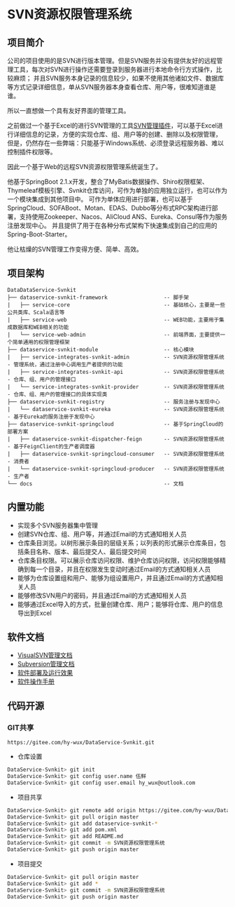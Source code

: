 # SVN资源权限管理系统

## 项目简介
公司的项目使用的是SVN进行版本管理。但是SVN服务并没有提供友好的远程管理工具，每次对SVN进行操作还需要登录到服务器进行本地命令行方式操作，比较麻烦；
并且SVN服务本身记录的信息较少，如果不使用其他诸如文件、数据库等方式记录详细信息，单从SVN服务器本身查看仓库、用户等，很难知道谁是谁。

所以一直想做一个具有友好界面的管理工具。

之前做过一个基于Excel的进行SVN管理的工具[SVN管理插件](https://gitee.com/hy-wux/SVN-Management)，可以基于Excel进行详细信息的记录，方便的实现仓库、组、用户等的创建、删除以及权限管理，
但是，仍然存在一些弊端：只能基于Windows系统、必须登录远程服务器、难以控制插件权限等。

因此一个基于Web的远程SVN资源权限管理系统诞生了。

他基于SpringBoot 2.1.x开发，整合了MyBatis数据操作、Shiro权限框架、Thymeleaf模板引擎、Svnkit仓库访问，可作为单独的应用独立运行，也可以作为一个模块集成到其他项目中。
可作为单体应用进行部署，也可以基于SpringCloud、SOFABoot、Motan、EDAS、Dubbo等分布式RPC架构进行部署，支持使用Zookeeper、Nacos、AliCloud ANS、Eureka、Consul等作为服务注册发现中心。
并且提供了用于在各种分布式架构下快速集成到自己的应用的Spring-Boot-Starter。

他让枯燥的SVN管理工作变得方便、简单、高效。

## 项目架构

```text
DataDataService-Svnkit
├── dataservice-svnkit-framework                  -- 脚手架
|   ├── service-core                              -- 基础核心，主要是一些公共类库、Scala语言等
|   ├── service-web                               -- WEB功能，主要用于集成数据库和WEB相关的功能
|   └── service-web-admin                         -- 前端界面，主要提供一个简单通用的权限管理框架
├── dataservice-svnkit-module                     -- 核心模块
|   ├── service-integrates-svnkit-admin           -- SVN资源权限管理系统 - 管理系统，通过注册中心调用生产者提供的功能
|   ├── service-integrates-svnkit-api             -- SVN资源权限管理系统 - 仓库、组、用户的管理接口
|   └── service-integrates-svnkit-provider        -- SVN资源权限管理系统 - 仓库、组、用户的管理接口的具体实现类
├── dataservice-svnkit-registry                   -- 服务注册与发现中心
|   └── dataservice-svnkit-eureka                 -- SVN资源权限管理系统 - 基于Eureka的服务注册于发现中心
├── dataservice-svnkit-springcloud                -- 基于SpringCloud的部署方案
|   ├── dataservice-svnkit-dispatcher-feign       -- SVN资源权限管理系统 - 基于FeignClient的生产者调度器
|   ├── dataservice-svnkit-springcloud-consumer   -- SVN资源权限管理系统 - 消费者
|   └── dataservice-svnkit-springcloud-producer   -- SVN资源权限管理系统 - 生产者
└── docs                                          -- 文档
```

## 内置功能
* 实现多个SVN服务器集中管理
* 创建SVN仓库、组、用户等，并通过Email的方式通知相关人员
* 仓库条目浏览。以树形展示条目的层级关系；以列表的形式展示仓库条目，包括条目名称、版本、最后提交人、最后提交时间
* 仓库条目权限。可以展示仓库访问权限、维护仓库访问权限，访问权限能够精确到每一个目录，并且在权限发生变动时通过Email的方式通知相关人员
* 能够为仓库设置组和用户、能够为组设置用户，并且通过Email的方式通知相关人员
* 能够修改SVN用户的密码，并且通过Email的方式通知相关人员
* 能够通过Excel导入的方式，批量创建仓库、用户；能够将仓库、用户的信息导出到Excel

## 软件文档

* [VisualSVN管理文档](docs/管理文档VisualSVN/VisualSVN管理文档.md)
* [Subversion管理文档](docs/管理文档Subversion/Subversion管理文档.md)
* [软件部署及运行效果](docs/软件部署运行/软件部署及运行效果.md)
* [软件操作手册](docs/软件操作手册/软件操作手册.md)

## 代码开源

### GIT共享
```text
https://gitee.com/hy-wux/DataService-Svnkit.git
```
* 仓库设置
```bash
DataService-Svnkit> git init
DataService-Svnkit> git config user.name 伍鲜
DataService-Svnkit> git config user.email hy_wux@outlook.com
```

* 项目共享
```bash
DataService-Svnkit> git remote add origin https://gitee.com/hy-wux/DataService-Svnkit.git
DataService-Svnkit> git pull origin master
DataService-Svnkit> git add dataservice-svnkit-*
DataService-Svnkit> git add pom.xml
DataService-Svnkit> git add README.md
DataService-Svnkit> git commit -m SVN资源权限管理系统
DataService-Svnkit> git push origin master
```

* 项目提交
```bash
DataService-Svnkit> git pull origin master
DataService-Svnkit> git add *
DataService-Svnkit> git commit -m SVN资源权限管理系统
DataService-Svnkit> git push origin master
```
